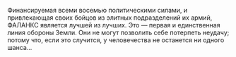 Финансируемая всеми восемью политическими силами, и привлекающая своих
бойцов из элитных подразделений их армий, ФАЛАНКС является лучшей из
лучших. Это — первая и единственная линия обороны Земли. Они не могут
позволить себе потерпеть неудачу; потому что, если это случится, у
человечества не останется ни одного шанса…